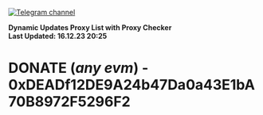 [![Telegram channel](https://img.shields.io/endpoint?url=https://runkit.io/damiankrawczyk/telegram-badge/branches/master?url=https://t.me/n4z4v0d)](https://t.me/n4z4v0d) 

**Dynamic Updates Proxy List with Proxy Checker**  
**Last Updated: 16.12.23 20:25**

# DONATE (_any evm_) - 0xDEADf12DE9A24b47Da0a43E1bA70B8972F5296F2
